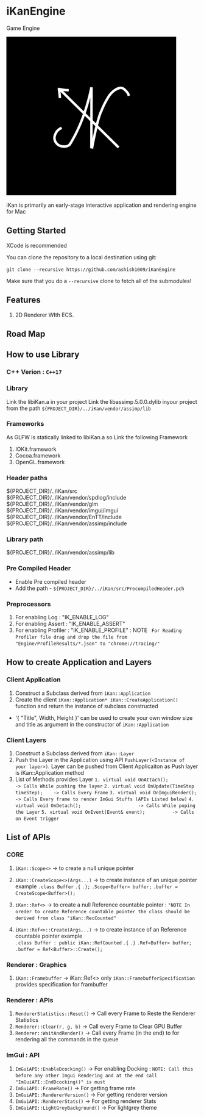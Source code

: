 # iKanEngine
Game Engine

![](/Resources/Branding/iKan.png)

iKan is primarily an early-stage interactive application and rendering engine for Mac 

## Getting Started
XCode is recommended

You can clone the repository to a local destination using git:

`git clone --recursive https://github.com/ashish1009/iKanEngine`

Make sure that you do a `--recursive` clone to fetch all of the submodules!

## Features
1. 2D Renderer WIth ECS.

## Road Map

## How to use Library

### C++ Verion : `C++17`

### Library
Link the libiKan.a in your project
Link the libassimp.5.0.0.dylib inyour project from the path `${PROJECT_DIR}/../iKan/vendor/assimp/lib`

### Frameworks
As GLFW is statically linked to libiKan.a so Link the following Framework
1. IOKit.framework
2. Cocoa.framework
3. OpenGL.framework

### Header paths
${PROJECT_DIR}/../iKan/src
${PROJECT_DIR}/../iKan/vendor/spdlog/include
${PROJECT_DIR}/../iKan/vendor/glm
${PROJECT_DIR}/../iKan/vendor/imgui/imgui
${PROJECT_DIR}/../iKan/vendor/EnTT/include
${PROJECT_DIR}/../iKan/vendor/assimp/include

### Library path
${PROJECT_DIR}/../iKan/vendor/assimp/lib

### Pre Compiled Header
- Enable Pre compiled header
- Add the path - `${PROJECT_DIR}/../iKan/src/PrecompiledHeader.pch`

### Preprocessors
1. For enabling Log : "IK_ENABLE_LOG"
2. For enabling Assert : "IK_ENABLE_ASSERT"
3. For enabling Profiler : "IK_ENABLE_PROFILE" : NOTE ` For Reading Profiler file drag and drop the file from "Engine/ProfileResults/*.json" to "chrome://tracing/"`

## How to create Application and Layers 
### Client Application
1. Construct a Subclass derived from `iKan::Application`
2. Create the client `iKan::Application* iKan::CreateApplication()` function and return the instance of subclass constructed
- '{ "Title", Width, Height }' can be used to create your own window size and title as argument in the constructor of `iKan::Application`

### Client Layers
1. Construct a Subclass derived from `iKan::Layer`
2. Push the Layer in the Application using API `PushLayer(<Instance of your layer>)`. Layer can be pushed from Client Applicaiton as Push layer is iKan::Application method
3. List of Methods provides Layer
`1. virtual void OnAttach();                     -> Calls While pushing the layer`
`2. virtual void OnUpdate(TimeStep timeStep);    -> Calls Every Frame`
`3. virtual void OnImguiRender();                -> Calls Every frame to render ImGui Stuffs (APIs Listed below)`
`4. virtual void OnDetach();                     -> Calls While poping the Layer`
`5. virtual void OnEvent(Event& event);          -> Calls on Event trigger`

## List of APIs
### CORE
1. `iKan::Scope<>`                                                                            -> to create a null unique pointer
2. `iKan::CreateScope<>(Args...)`                                             -> to create instance of an unique pointer
example
`.class Buffer`
`.{`
`.};`
`.Scope<Buffer> buffer;`
`.buffer = CreateScope<Buffer>();`


3. `iKan::Ref<>`                                                                                -> to create a null Reference countable pointer : `"NOTE In oreder to create Reference countable pointer the class should be derived from class "iKan::RecCounted"` 
4. `iKan::Ref<>::Create(Args...)`                                             -> to create instance of an Reference countable pointer
example   
`.class Buffer : public iKan::RefCounted`
`.{`
`.}`
`.Ref<Buffer> buffer;`
`.buffer = Ref<Buffer>::Create();`


### Renderer : Graphics
1. `iKan::Framebuffer`                                                  -> iKan::Ref<> only
`iKan::FramebufferSpecification` provides specification for frambuffer

### Renderer : APIs
1. `RendererStatistics::Reset()`                    -> Call every Frame to Reste the Renderer Statistics
2. `Renderer::Clear(r, g, b)`                          -> Call every Frame to Clear GPU Buffer
2. `Renderer::WaitAndRender()`                        -> Call every Frame (in the end) to for rendering all the commands in the queue

### ImGui : API
1. `ImGuiAPI::EnableDcocking()`                                -> For enabling Docking : `NOTE: Call this before any other Imgui Rendering and at the end call "ImGuiAPI::EndDcocking()" is must`
1. `ImGuiAPI::FrameRate()`                                          -> For getting frame rate
1. `ImGuiAPI::RendererVersion()`                              -> For getting renderer version
1. `ImGuiAPI::RendererStats()`                                  -> For getting renderer Stats
1. `ImGuiAPI::LightGreyBackground()`                      -> For lightgrey theme

